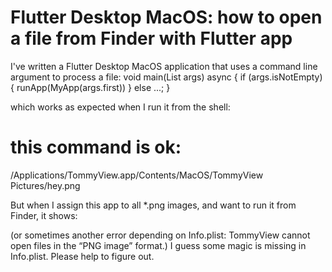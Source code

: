 
# Flutter Desktop MacOS: how to open a file from Finder with Flutter app

I've written a Flutter Desktop MacOS application that uses a command line argument to process a file:
void main(List<String> args) async {
  if (args.isNotEmpty) {
    runApp(MyApp(args.first))
  } else ...;
}

which works as expected when I run it from the shell:
# this command is ok:
/Applications/TommyView.app/Contents/MacOS/TommyView Pictures/hey.png

But when I assign this app to all *.png images, and want to run it from Finder, it shows:

(or sometimes another error depending on Info.plist: TommyView cannot open files in the “PNG image” format.)
I guess some magic is missing in Info.plist. Please help to figure out.

        
